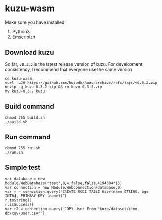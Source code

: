 # kuzu-wasm

Make sure you have installed:
1. Python3
2. [Emscripten](https://emscripten.org/docs/getting_started/downloads.html)

## Download kuzu
So far, `v0.3.2` is the latest release version of kuzu. 
For development consistency, I recommend that everyone use the same version
```
cd kuzu-wasm
curl -LJO https://github.com/kuzudb/kuzu/archive/refs/tags/v0.3.2.zip
unzip -q kuzu-0.3.2.zip && rm kuzu-0.3.2.zip
mv kuzu-0.3.2 kuzu
```

## Build command
```
chmod 755 build.sh
./build.sh
```
## Run command
```
chmod 755 run.sh
./run.sh
```
## Simple test 
```
var database = new Module.WebDatabase("test",0,4,false,false,4194304*16)
var connection = new Module.WebConnection(database,0)
var r = connection.query("CREATE NODE TABLE User(name STRING, age INT64, PRIMARY KEY (name))")
r.toString()
r.isSuccess()
var r2 = connection.query('COPY User From "kuzu/dataset/demo-db/csv/user.csv"')
```